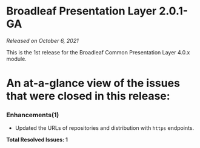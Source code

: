 # Broadleaf Presentation Layer 2.0.1-GA

_Released on October 6, 2021_

This is the 1st release for the Broadleaf Common Presentation Layer 4.0.x module.

# An at-a-glance view of the issues that were closed in this release:

### Enhancements(1)
- Updated the URLs of repositories and distribution with `https` endpoints.


**Total Resolved Issues: 1**
